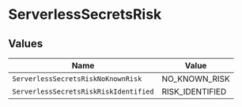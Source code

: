 # ServerlessSecretsRisk


## Values

| Name                                  | Value                                 |
| ------------------------------------- | ------------------------------------- |
| `ServerlessSecretsRiskNoKnownRisk`    | NO_KNOWN_RISK                         |
| `ServerlessSecretsRiskRiskIdentified` | RISK_IDENTIFIED                       |